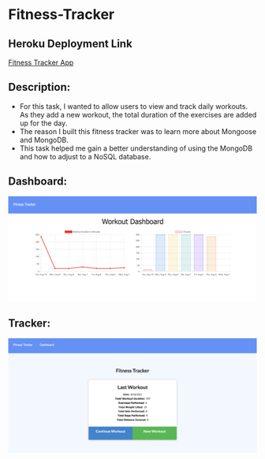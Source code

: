 # Fitness-Tracker

## Heroku Deployment Link
  
  [Fitness Tracker App](https://warm-scrubland-57864.herokuapp.com/)

## Description: 
- For this task, I wanted to allow users to view and track daily workouts. As they add a new workout, the total duration of the exercises are added up for the day. 
- The reason I built this fitness tracker was to learn more about Mongoose and MongoDB.  
- This task helped me gain a better understanding of using the MongoDB and how to adjust to a NoSQL database.

## Dashboard:
![dashboard](./img/dashboard.png)

## Tracker:
![tracker](./img/tracker.png)


